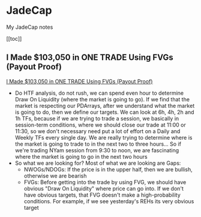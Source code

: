 # JadeCap
My JadeCap notes

[[toc]]

## I Made $103,050 in ONE TRADE Using FVGs (Payout Proof)
[I Made $103,050 in ONE TRADE Using FVGs (Payout Proof)](https://youtu.be/ubcwq78i640)

* Do HTF analysis, do not rush, we can spend even hour to determine Draw On Liquidity (where the market is going
  to go).
  If we find that the market is respecting our PDArrays, after we understand what the market is going to do, then we
  define our targets.
  We can look at 6h, 4h, 2h and 1h TFs, because if we are trying to trade a session, we basically in session-term
  conditions, where we should close our trade at 11:00 or 11:30, so we don't necessary need put a lot of effort on
  a Daily and Weekly TFs every single day. We are really trying to determine where is the market is going to trade
  to in the next two to three hours...
  So if we're trading NYam session from 9:30 to noon, we are fascinating where the market is going to go in the next
  two hours
* So what we are looking for? Most of what we are looking are Gaps:
  * NWOGs/NDOGs: If the price is in the upper half, then we are bullish, otherwise we are bearish
  * FVGs: Before getting into the trade by using FVG, we should have obvious "Draw On Liquidity" where price can go
    into. If we don't have obvious targets, that FVG doesn't make a high-probability conditions. For example, if we
    see yesterday's REHs its very obvious target
